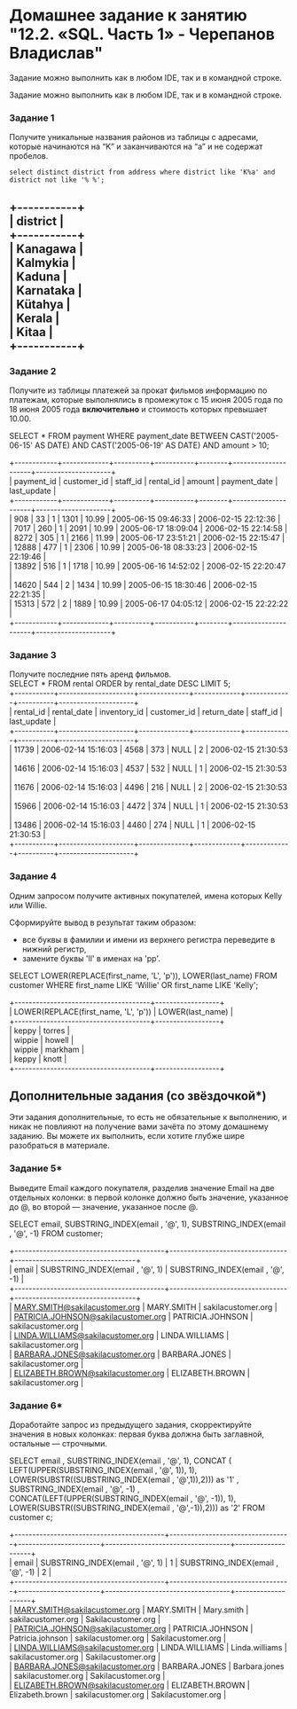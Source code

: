  # Домашнее задание к занятию "12.2. «SQL. Часть 1» - Черепанов Владислав"





Задание можно выполнить как в любом IDE, так и в командной строке.

Задание можно выполнить как в любом IDE, так и в командной строке.

### Задание 1

Получите уникальные названия районов из таблицы с адресами, которые начинаются на “K” и заканчиваются на “a” и не содержат пробелов.  
```
select distinct district from address where district like 'K%a' and district not like '% %'; 
``` 

+-----------+  
| district  |  
+-----------+  
| Kanagawa  |  
| Kalmykia  |  
| Kaduna    |  
| Karnataka |  
| Kütahya   |  
| Kerala    |  
| Kitaa     |  
+-----------+  
---

### Задание 2

Получите из таблицы платежей за прокат фильмов информацию по платежам, которые выполнялись в промежуток с 15 июня 2005 года по 18 июня 2005 года **включительно** и стоимость которых превышает 10.00.  

SELECT * FROM payment WHERE payment_date BETWEEN  CAST('2005-06-15' AS DATE) AND CAST('2005-06-19' AS DATE) AND amount > 10;  

+------------+-------------+----------+-----------+--------+---------------------+---------------------+  
| payment_id | customer_id | staff_id | rental_id | amount | payment_date        | last_update         |  
+------------+-------------+----------+-----------+--------+---------------------+---------------------+  
|        908 |          33 |        1 |      1301 |  10.99 | 2005-06-15 09:46:33 | 2006-02-15 22:12:36 |  
|       7017 |         260 |        1 |      2091 |  10.99 | 2005-06-17 18:09:04 | 2006-02-15 22:14:58 |  
|       8272 |         305 |        1 |      2166 |  11.99 | 2005-06-17 23:51:21 | 2006-02-15 22:15:47 |  
|      12888 |         477 |        1 |      2306 |  10.99 | 2005-06-18 08:33:23 | 2006-02-15 22:19:46 |  
|      13892 |         516 |        1 |      1718 |  10.99 | 2005-06-16 14:52:02 | 2006-02-15 22:20:47 |  
|      14620 |         544 |        2 |      1434 |  10.99 | 2005-06-15 18:30:46 | 2006-02-15 22:21:35 |  
|      15313 |         572 |        2 |      1889 |  10.99 | 2005-06-17 04:05:12 | 2006-02-15 22:22:22 |  
+------------+-------------+----------+-----------+--------+---------------------+---------------------+  


### Задание 3

Получите последние пять аренд фильмов.  
SELECT * FROM rental ORDER by rental_date DESC LIMIT 5;  
+-----------+---------------------+--------------+-------------+-------------+----------+---------------------+  
| rental_id | rental_date         | inventory_id | customer_id | return_date | staff_id | last_update         |  
+-----------+---------------------+--------------+-------------+-------------+----------+---------------------+  
|     11739 | 2006-02-14 15:16:03 |         4568 |         373 | NULL        |        2 | 2006-02-15 21:30:53 |  
|     14616 | 2006-02-14 15:16:03 |         4537 |         532 | NULL        |        1 | 2006-02-15 21:30:53 |  
|     11676 | 2006-02-14 15:16:03 |         4496 |         216 | NULL        |        2 | 2006-02-15 21:30:53 |  
|     15966 | 2006-02-14 15:16:03 |         4472 |         374 | NULL        |        1 | 2006-02-15 21:30:53 |  
|     13486 | 2006-02-14 15:16:03 |         4460 |         274 | NULL        |        1 | 2006-02-15 21:30:53 |  
+-----------+---------------------+--------------+-------------+-------------+----------+---------------------+  


### Задание 4

Одним запросом получите активных покупателей, имена которых Kelly или Willie. 

Сформируйте вывод в результат таким образом:
- все буквы в фамилии и имени из верхнего регистра переведите в нижний регистр,
- замените буквы 'll' в именах на 'pp'.  

SELECT LOWER(REPLACE(first_name, 'L', 'p')), LOWER(last_name) FROM customer WHERE first_name LIKE 'Willie' OR first_name  LIKE 'Kelly';  

+--------------------------------------+------------------+  
| LOWER(REPLACE(first_name, 'L', 'p')) | LOWER(last_name) |  
+--------------------------------------+------------------+  
| keppy                                | torres           |  
| wippie                               | howell           |  
| wippie                               | markham          |  
| keppy                                | knott            |  
+--------------------------------------+------------------+  


## Дополнительные задания (со звёздочкой*)
Эти задания дополнительные, то есть не обязательные к выполнению, и никак не повлияют на получение вами зачёта по этому домашнему заданию. Вы можете их выполнить, если хотите глубже шире разобраться в материале.

### Задание 5*

Выведите Email каждого покупателя, разделив значение Email на две отдельных колонки: в первой колонке должно быть значение, указанное до @, во второй — значение, указанное после @.  

SELECT email, SUBSTRING_INDEX(email , '@', 1), SUBSTRING_INDEX(email , '@', -1) FROM customer;  

+------------------------------------------+---------------------------------+----------------------------------+  
| email                                    | SUBSTRING_INDEX(email , '@', 1) | SUBSTRING_INDEX(email , '@', -1) |  
+------------------------------------------+---------------------------------+----------------------------------+  
| MARY.SMITH@sakilacustomer.org            | MARY.SMITH                      | sakilacustomer.org               |  
| PATRICIA.JOHNSON@sakilacustomer.org      | PATRICIA.JOHNSON                | sakilacustomer.org               |  
| LINDA.WILLIAMS@sakilacustomer.org        | LINDA.WILLIAMS                  | sakilacustomer.org               |  
| BARBARA.JONES@sakilacustomer.org         | BARBARA.JONES                   | sakilacustomer.org               |  
| ELIZABETH.BROWN@sakilacustomer.org       | ELIZABETH.BROWN                 | sakilacustomer.org               |  


### Задание 6*

Доработайте запрос из предыдущего задания, скорректируйте значения в новых колонках: первая буква должна быть заглавной, остальные — строчными.  

SELECT email  , SUBSTRING_INDEX(email  , '@', 1), CONCAT ( LEFT(UPPER(SUBSTRING_INDEX(email  , '@', 1)), 1), LOWER(SUBSTR((SUBSTRING_INDEX(email , '@',1)),2))) as '1' , SUBSTRING_INDEX(email  , '@', -1) , CONCAT(LEFT(UPPER(SUBSTRING_INDEX(email  , '@', -1)), 1), LOWER(SUBSTR((SUBSTRING_INDEX(email , '@',-1)),2))) as '2' FROM customer c;  

+------------------------------------------+----------------------------------+-----------------------+-----------------------------------+--------------------+  
| email                                    | SUBSTRING_INDEX(email  , '@', 1) | 1                     | SUBSTRING_INDEX(email  , '@', -1) | 2                  |  
+------------------------------------------+----------------------------------+-----------------------+-----------------------------------+--------------------+  
| MARY.SMITH@sakilacustomer.org            | MARY.SMITH                       | Mary.smith            | sakilacustomer.org                | Sakilacustomer.org |  
| PATRICIA.JOHNSON@sakilacustomer.org      | PATRICIA.JOHNSON                 | Patricia.johnson      | sakilacustomer.org                | Sakilacustomer.org |  
| LINDA.WILLIAMS@sakilacustomer.org        | LINDA.WILLIAMS                   | Linda.williams        | sakilacustomer.org                | Sakilacustomer.org |  
| BARBARA.JONES@sakilacustomer.org         | BARBARA.JONES                    | Barbara.jones         | sakilacustomer.org                | Sakilacustomer.org |  
| ELIZABETH.BROWN@sakilacustomer.org       | ELIZABETH.BROWN                  | Elizabeth.brown       | sakilacustomer.org                | Sakilacustomer.org |  
